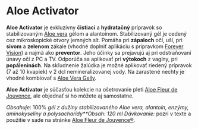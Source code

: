 Aloe Activator
==============

**Aloe Activator** je exkluzívny **čistiaci** a **hydratačný** prípravok so
stabilizovaným [Aloe vera](/aloe-vera-bozsky-liek) gélom a alantoínom.
Stabilizovaný gél je cedený cez mikroskopické otvory jemných sít. Pomáha pri
**zápaloch** očí, uší, pri **sivom** a **zelenom** zákale (vhodné doplniť
aplikáciu s prípravkom [Forever
Vision](/produkty-FLP/forever-vision)) a najmä ako
**preventor**. Jeho účinky sa prejavujú aj pri odstraňovaní únavy očí z PC a TV.
Odporúča sa aplikovať pri **výtokoch** z vagíny, pri **popáleninách**. Na
skľudnenie žalúdka je možné aplikovať riedený prípravok (7 až 10 kvapiek) v 2
dcl nemineralizovanej vody. Na zarastené nechty je vhodné kombiovať s [Aloe Vera
Gelly](/produkty-FLP/aloe-vera-gelly).

**Aloe Activator** je súčasťou kolekcie na ošetrovanie pleti [Aloe Fleur de
Jouvence](/sip/#p/aloe-fleur-de-juouvence), ale objednať si ho
môžete aj samostatne.

*Obsahuje*: 100% *gél z dužiny stabilizovaného Aloe vera, alantoín, enzýmy,
aminokyseliny a polysacharidy**Obsah*: *120 ml*  *Dávkovanie:* pozri v texte a
použitie v sade na stránke [Aloe Fleur de
Jouvence®](/sip/#p/aloe-fleur-de-juouvence).

